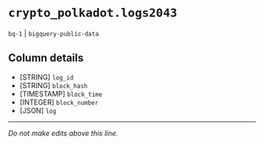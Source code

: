 # `crypto_polkadot.logs2043`
`bq-1` | `bigquery-public-data`

## Column details
* [STRING]    `log_id`
* [STRING]    `block_hash`
* [TIMESTAMP] `block_time`
* [INTEGER]   `block_number`
* [JSON]      `log`

-------------------------------------------------------------------------------
*Do not make edits above this line.*
